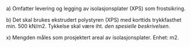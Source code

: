 a) Omfatter levering og legging av isolasjonsplater (XPS) som frostsikring.

b) Det skal brukes ekstrudert polystyren (XPS) med korttids trykkfasthet min. 500 kN/m2. Tykkelse skal være iht. *den spesielle beskrivelsen*.

x) Mengden måles som prosjektert areal av isolasjonsplater. Enhet: m2.

